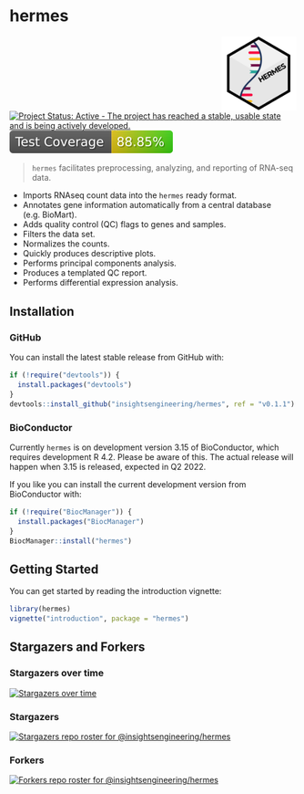 <!-- markdownlint-disable-file -->
<!-- README.md is generated from README.Rmd. Please edit that file -->
# hermes
<p align="center">
<img src='man/figures/logo.png' align="right" height="131.5" alt="hermes-logo"/>
</p>

[![Project Status: Active - The project has reached a stable, usable
state and is being actively
developed.](https://www.repostatus.org/badges/latest/active.svg)](https://www.repostatus.org/#active)
[![Code Coverage](https://raw.githubusercontent.com/insightsengineering/hermes/_xml_coverage_reports/data/main/badge.svg)](https://raw.githubusercontent.com/insightsengineering/hermes/_xml_coverage_reports/data/main/coverage.xml)

> `hermes` facilitates preprocessing, analyzing, and reporting of
> RNA-seq data.

-   Imports RNAseq count data into the `hermes` ready format.
-   Annotates gene information automatically from a central database
    (e.g. BioMart).
-   Adds quality control (QC) flags to genes and samples.
-   Filters the data set.
-   Normalizes the counts.
-   Quickly produces descriptive plots.
-   Performs principal components analysis.
-   Produces a templated QC report.
-   Performs differential expression analysis.

## Installation

### GitHub

You can install the latest stable release from GitHub with:

``` r
if (!require("devtools")) {
  install.packages("devtools")
}
devtools::install_github("insightsengineering/hermes", ref = "v0.1.1")
```

### BioConductor

Currently `hermes` is on development version 3.15 of BioConductor, which
requires development R 4.2. Please be aware of this. The actual release will
happen when 3.15 is released, expected in Q2 2022.

If you like you can install the current development version from BioConductor with:

``` r
if (!require("BiocManager")) {
  install.packages("BiocManager")
}
BiocManager::install("hermes")
```

## Getting Started

You can get started by reading the introduction vignette:

``` r
library(hermes)
vignette("introduction", package = "hermes")
```

## Stargazers and Forkers

### Stargazers over time

[![Stargazers over time](https://starchart.cc/insightsengineering/hermes.svg)](https://starchart.cc/insightsengineering/hermes)

### Stargazers

[![Stargazers repo roster for @insightsengineering/hermes](https://reporoster.com/stars/insightsengineering/hermes)](https://github.com/insightsengineering/hermes/stargazers)

### Forkers

[![Forkers repo roster for @insightsengineering/hermes](https://reporoster.com/forks/insightsengineering/hermes)](https://github.com/insightsengineering/hermes/network/members)
